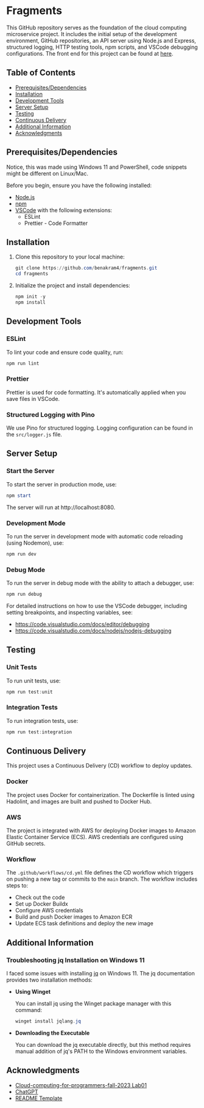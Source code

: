 # Fragments

This GitHub repository serves as the foundation of the cloud computing microservice project. It includes the initial setup of the development environment, GitHub repositories, an API server using Node.js and Express, structured logging, HTTP testing tools, npm scripts, and VSCode debugging configurations.
The front end for this project can be found at [here](https://github.com/benakram4/fragments-ui-nextjs).

## Table of Contents
- [Prerequisites/Dependencies](#prerequisitesdependencies)
- [Installation](#installation)
- [Development Tools](#development-tools)
- [Server Setup](#server-setup)
- [Testing](#testing)
- [Continuous Delivery](#continuous-delivery)
- [Additional Information](#additional-information)
- [Acknowledgments](#acknowledgments)

## Prerequisites/Dependencies

Notice, this was made using Windows 11 and PowerShell, code snippets might be different on Linux/Mac.

Before you begin, ensure you have the following installed:

- [Node.js](https://nodejs.org/)
- [npm](https://www.npmjs.com/)
- [VSCode](https://code.visualstudio.com/) with the following extensions:
  - ESLint
  - Prettier - Code Formatter

## Installation

1. Clone this repository to your local machine:

    ```powershell
    git clone https://github.com/benakram4/fragments.git
    cd fragments
    ```

2. Initialize the project and install dependencies:

    ```powershell
    npm init -y
    npm install
    ```

## Development Tools

### ESLint

To lint your code and ensure code quality, run:

```powershell
npm run lint
```

### Prettier

Prettier is used for code formatting. It's automatically applied when you save files in VSCode.

### Structured Logging with Pino

We use Pino for structured logging. Logging configuration can be found in the `src/logger.js` file.

## Server Setup

### Start the Server

To start the server in production mode, use:

```powershell
npm start
```

The server will run at http://localhost:8080.

### Development Mode

To run the server in development mode with automatic code reloading (using Nodemon), use:

```powershell
npm run dev
```

### Debug Mode

To run the server in debug mode with the ability to attach a debugger, use:

```powershell
npm run debug
```

For detailed instructions on how to use the VSCode debugger, including setting breakpoints, and inspecting variables, see:
- https://code.visualstudio.com/docs/editor/debugging
- https://code.visualstudio.com/docs/nodejs/nodejs-debugging

## Testing

### Unit Tests

To run unit tests, use:

```powershell
npm run test:unit
```

### Integration Tests

To run integration tests, use:

```powershell
npm run test:integration
```

## Continuous Delivery

This project uses a Continuous Delivery (CD) workflow to deploy updates.

### Docker

The project uses Docker for containerization. The Dockerfile is linted using Hadolint, and images are built and pushed to Docker Hub.

### AWS

The project is integrated with AWS for deploying Docker images to Amazon Elastic Container Service (ECS). AWS credentials are configured using GitHub secrets.

### Workflow

The `.github/workflows/cd.yml` file defines the CD workflow which triggers on pushing a new tag or commits to the `main` branch. The workflow includes steps to:
- Check out the code
- Set up Docker Buildx
- Configure AWS credentials
- Build and push Docker images to Amazon ECR
- Update ECS task definitions and deploy the new image

## Additional Information

### Troubleshooting jq Installation on Windows 11

I faced some issues with installing [jq](https://stedolan.github.io/jq/) on Windows 11. The jq documentation provides two installation methods:

- **Using Winget**

    You can install jq using the Winget package manager with this command:

    ```powershell
    winget install jqlang.jq
    ```

- **Downloading the Executable**

    You can download the jq executable directly, but this method requires manual addition of jq's PATH to the Windows environment variables.

## Acknowledgments

- [Cloud-computing-for-programmers-fall-2023 Lab01](https://github.com/humphd/cloud-computing-for-programmers-fall-2023/blob/main/labs/lab-01/README.md)
- [ChatGPT](https://chat.openai.com/)
- [README Template](https://gist.github.com/DomPizzie/7a5ff55ffa9081f2de27c315f5018afc)
